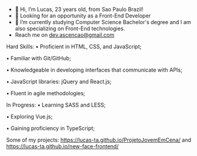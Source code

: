 - 👋 Hi, I’m Lucas, 23 years old, from Sao Paulo Brazil!
- 👀 Looking for an opportunity as a Front-End Developer
- 🌱 I’m currently studying Computer Science Bachelor's degree and I am also specializing on Front-End technologies.
- Reach me on dev.ascencao@gmail.com
  
Hard Skills:
   • Proficient in HTML, CSS, and JavaScript;
   
   • Familiar with Git/GitHub;
   
   • Knowledgeable in developing interfaces that communicate with APIs;
   
   • JavaScript libraries: jQuery and React.js;
   
   • Fluent in agile methodologies;
   
In Progress:
   • Learning SASS and LESS;
   
   • Exploring Vue.js;
   
   • Gaining proficiency in TypeScript;

  Some of my projects:
    https://lucas-ta.github.io/ProjetoJovemEmCena/
     and
    https://lucas-ta.github.io/new-face-frontend/
